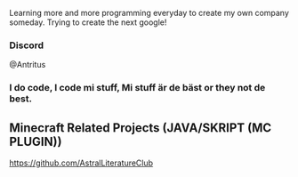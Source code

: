 Learning more and more programming everyday to create my own company someday. Trying to create the next google!

### Discord
@Antritus

### I do code, I code mi stuff, Mi stuff är de bäst or they not de best.

## Minecraft Related Projects (JAVA/SKRIPT (MC PLUGIN))
https://github.com/AstralLiteratureClub
